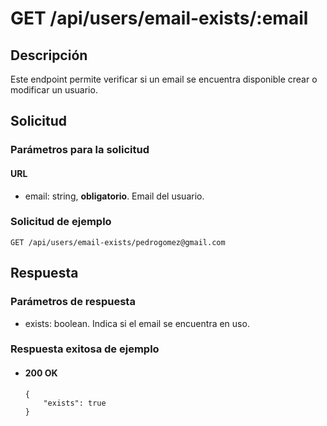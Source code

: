 # GET /api/users/email-exists/:email

## Descripción

Este endpoint permite verificar si un email se encuentra disponible crear o modificar un usuario.

## Solicitud

### Parámetros para la solicitud

#### URL

- email: string, **obligatorio**. Email del usuario.

### Solicitud de ejemplo

```
GET /api/users/email-exists/pedrogomez@gmail.com
```

## Respuesta

### Parámetros de respuesta

- exists: boolean. Indica si el email se encuentra en uso.

### Respuesta exitosa de ejemplo

- #### 200 OK

  ```
  {
      "exists": true
  }
  ```
